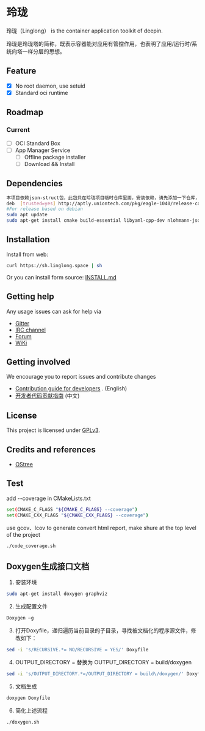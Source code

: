 # 玲珑

玲珑（Linglong） is the container application toolkit of deepin.

玲珑是玲珑塔的简称，既表示容器能对应用有管控作用，也表明了应用/运行时/系统向塔一样分层的思想。

## Feature

- [x] No root daemon, use setuid
- [x] Standard oci runtime

## Roadmap

### Current

- [ ] OCI Standard Box
- [ ] App Manager Service
    - [ ] Offline package installer
    - [ ] Download && Install

## Dependencies

```bash
本项目依赖json-struct包，此包只在玲珑项目临时仓库里面，安装依赖，请先添加一下仓库，如下：
deb  [trusted=yes] http://aptly.uniontech.com/pkg/eagle-1040/release-candidate/546y54-R5LiA5pyf6aG555uu5Li76aKYMjAyMS0wOS0xNyAyMDoxODowNg  unstable main
#For release based on debian
sudo apt update
sudo apt-get install cmake build-essential libyaml-cpp-dev nlohmann-json3-dev libgtest-dev qt5-qmake qtbase5-dev libarchive-dev libcurl4-gnutls-dev libglib2.0-dev libostree-dev libgdk-pixbuf2.0-dev
```

## Installation

Install from web:

```bash
curl https://sh.linglong.space | sh
```

Or you can install form source: [INSTALL.md](INSTALL.md)

## Getting help

Any usage issues can ask for help via

- [Gitter](https://gitter.im/orgs/linuxdeepin/rooms)
- [IRC channel](https://webchat.freenode.net/?channels=deepin)
- [Forum](https://bbs.deepin.org)
- [WiKi](https://wiki.deepin.org/)

## Getting involved

We encourage you to report issues and contribute changes

- [Contribution guide for developers](https://github.com/linuxdeepin/developer-center/wiki/Contribution-Guidelines-for-Developers-en)
  . (English)
- [开发者代码贡献指南](https://github.com/linuxdeepin/developer-center/wiki/Contribution-Guidelines-for-Developers) (中文)

## License

This project is licensed under [GPLv3]().

## Credits and references

- [OStree](https://github.com/ostreedev/ostree)

## Test
add --coverage in CMakeLists.txt
```bash
set(CMAKE_C_FLAGS "${CMAKE_C_FLAGS} --coverage")
set(CMAKE_CXX_FLAGS "${CMAKE_CXX_FLAGS} --coverage")
```

use gcov、lcov to generate convert html report, make shure at the top level of the project
```bash
./code_coverage.sh
```

## Doxygen生成接口文档
1. 安装环境
```bash
sudo apt-get install doxygen graphviz
```
2. 生成配置文件
```bash
Doxygen –g
```
3. 打开Doxyfile，递归遍历当前目录的子目录，寻找被文档化的程序源文件，修改如下：
```bash
sed -i 's/RECURSIVE.*= NO/RECURSIVE = YES/' Doxyfile
```

4. OUTPUT_DIRECTORY       = 替换为 OUTPUT_DIRECTORY       = build/doxygen
```bash
sed -i 's/OUTPUT_DIRECTORY.*=/OUTPUT_DIRECTORY = build\/doxygen/' Doxyfile
```

5. 文档生成
```bash
doxygen Doxyfile
```

6. 简化上述流程
```bash
./doxygen.sh
```